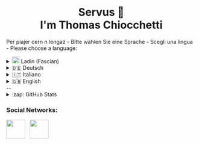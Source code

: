 <!-- Header -->
<h1 align="center">Servus 👋<br>I'm Thomas Chiocchetti</h1>

Per piajer cern n lengaz - Bitte wählen Sie eine Sprache - Scegli una lingua - Please choose a language:

<!-- Ladin -->
<details>
  <summary><img src="https://upload.wikimedia.org/wikipedia/commons/thumb/6/62/Flag_of_Ladinia.svg/2560px-Flag_of_Ladinia.svg.png" width="20px" height="18px"> Ladin (Fascian)</summary>
  
  <!-- Bio -->
- 📚 Student de Informatica e Telecomunicazions a l'IISS Galileo Galilei de Busan.
- <img src="https://upload.wikimedia.org/wikipedia/commons/thumb/6/62/Flag_of_Ladinia.svg/2560px-Flag_of_Ladinia.svg.png" width="20px" height="17px"> Ladin
- Member del partit <a href="https://suedtiroler-freiheit.com">Südtiroler Freiheit</a>
- Sozio de la <a href="https://ladinsdefascia.it">Union di Ladins de Fascia</a>
- 🏎 Pascionà de motorsports
</details>

<!-- 🇩🇪 Deutsch -->
<details>
  <summary>🇩🇪 Deutsch</summary>
  
  <!-- Bio -->
- 📚 Schüler der Informatik und Nachrichtentechnik bei IISS Galileo Galilei in Bozen.
- <img src="https://upload.wikimedia.org/wikipedia/commons/thumb/6/62/Flag_of_Ladinia.svg/2560px-Flag_of_Ladinia.svg.png" width="20px" height="17px"> Ladiner
- Mitglied der <a href="https://suedtiroler-freiheit.com">Südtiroler Freiheit</a>
- Mitglied der <a href="https://ladinsdefascia.it">Union di Ladins de Fascia</a>
- 🏎 Motorsports-Fan
</details>

<!-- 🇮🇹 Italiano -->
<details>
  <summary>🇮🇹 Italiano</summary>
 
  <!-- Bio -->
- 📚 Studente di Informatica e Telecomunicazioni presso l'IISS Galileo Galilei di Bolzano.
- <img src="https://upload.wikimedia.org/wikipedia/commons/thumb/6/62/Flag_of_Ladinia.svg/2560px-Flag_of_Ladinia.svg.png" width="20px" height="17px"> Ladino
- Membro del partito <a href="https://suedtiroler-freiheit.com">Südtiroler Freiheit</a>
- Mimbro dell'<a href="https://ladinsdefascia.it">Union di Ladins de Fascia</a>
- 🏎 Appasionato dei Motorsport
</details>

<!-- 🇬🇧 English -->
<details>
  <summary>🇬🇧 English</summary>
 
  <!-- Bio -->
- 📚 Computer Science & Telecommunications Student at IISS Galileo Galilei in Bozen-Bolzano
- <img src="https://upload.wikimedia.org/wikipedia/commons/thumb/6/62/Flag_of_Ladinia.svg/2560px-Flag_of_Ladinia.svg.png" width="20px" height="17px"> Ladin
- Member of the <a href="https://suedtiroler-freiheit.com">Südtiroler Freiheit</a> party.
- Member of the <a href="https://ladinsdefascia.it">Union di Ladins de Fascia</a>
- 🏎 Motorsports Enthusiast
</details>
--
<!-- Github related stuff -->
<details>
  <summary>:zap: GitHub Stats</summary>

  [![Anurag's GitHub stats](https://github-readme-stats.vercel.app/api?username=chiockt&show_icons=true&theme=dark)](https://github.com/anuraghazra/github-readme-stats)
</details>
<!-- Social Networks -->
<h3 align="left">Social Networks:</h3>
<a href="https://www.instagram.com/thomaschiocchetti" target="_blank"><img src="https://cdn2.iconfinder.com/data/icons/social-icons-33/128/Instagram-1024.png" width="50px" height="50px"></a>&nbsp;&nbsp;
<a href="https://linkedin.com/in/chiocchetti" target="_blank"><img src="https://cdn2.iconfinder.com/data/icons/social-media-2285/512/1_Linkedin_unofficial_colored_svg-1024.png" width="50px" height="50px"></a>&nbsp;&nbsp;

